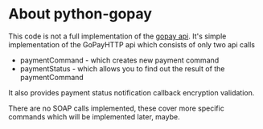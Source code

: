 # About python-gopay

This code is not a full implementation of the [gopay api](https://www.gopay.cz/jak-funguje-gopay/integrace). It's simple
implementation of the GoPayHTTP api which consists of only two api calls

* paymentCommand - which creates new payment command
* paymentStatus - which allows you to find out the result of the paymentCommand

It also provides payment status notification callback encryption validation.

There are no SOAP calls implemented, these cover more specific commands which will be implemented later, maybe.

